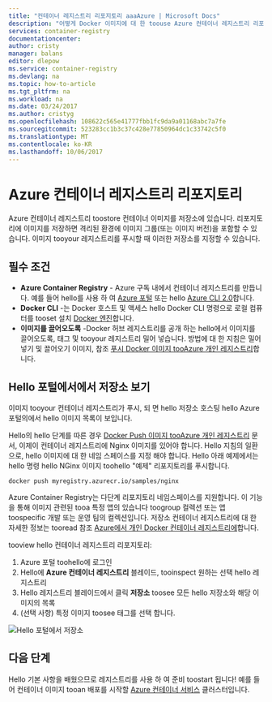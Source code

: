 ```yaml
---
title: "컨테이너 레지스트리 리포지토리 aaaAzure | Microsoft Docs"
description: "어떻게 Docker 이미지에 대 한 toouse Azure 컨테이너 레지스트리 리포지토리"
services: container-registry
documentationcenter: 
author: cristy
manager: balans
editor: dlepow
ms.service: container-registry
ms.devlang: na
ms.topic: how-to-article
ms.tgt_pltfrm: na
ms.workload: na
ms.date: 03/24/2017
ms.author: cristyg
ms.openlocfilehash: 108622c565e41777fbb1fc9da9a01168abc7a7fe
ms.sourcegitcommit: 523283cc1b3c37c428e77850964dc1c33742c5f0
ms.translationtype: MT
ms.contentlocale: ko-KR
ms.lasthandoff: 10/06/2017
---
```

# <a name="azure-container-registry-repositories"></a>Azure 컨테이너 레지스트리 리포지토리

Azure 컨테이너 레지스트리 toostore 컨테이너 이미지를 저장소에 있습니다. 리포지토리에 이미지를 저장하면 격리된 환경에 이미지 그룹(또는 이미지 버전)을 포함할 수 있습니다. 이미지 tooyour 레지스트리를 푸시할 때 이러한 저장소를 지정할 수 있습니다.


## <a name="prerequisites"></a>필수 조건
* **Azure Container Registry** - Azure 구독 내에서 컨테이너 레지스트리를 만듭니다. 예를 들어 hello를 사용 하 여 [Azure 포털](container-registry-get-started-portal.md) 또는 hello [Azure CLI 2.0](container-registry-get-started-azure-cli.md)합니다.
* **Docker CLI** -는 Docker 호스트 및 액세스 hello Docker CLI 명령으로 로컬 컴퓨터를 tooset 설치 [Docker 엔진](https://docs.docker.com/engine/installation/)합니다.
* **이미지를 끌어오도록** -Docker 허브 레지스트리를 공개 하는 hello에서 이미지를 끌어오도록, 태그 및 tooyour 레지스트리 밀어 넣습니다. 방법에 대 한 지침은 밀어넣기 및 끌어오기 이미지, 참조 [푸시 Docker 이미지 tooAzure 개인 레지스트리](container-registry-get-started-docker-cli.md)합니다.


## <a name="viewing-repositories-in-hello-portal"></a>Hello 포털에서에서 저장소 보기

이미지 tooyour 컨테이너 레지스트리가 푸시, 되 면 hello 저장소 호스팅 hello Azure 포털의에서 hello 이미지 목록이 보입니다.

Hello의 hello 단계를 따른 경우 [Docker Push 이미지 tooAzure 개인 레지스트리](container-registry-get-started-docker-cli.md) 문서, 이제이 컨테이너 레지스트리에 Nginx 이미지를 있어야 합니다. Hello 지침의 일환으로, hello 이미지에 대 한 네임 스페이스를 지정 해야 합니다. Hello 아래 예제에서는 hello 명령 hello NGinx 이미지 toohello "예제" 리포지토리를 푸시합니다.

```
docker push myregistry.azurecr.io/samples/nginx
```
 Azure Container Registry는 다단계 리포지토리 네임스페이스를 지원합니다. 이 기능을 통해 이미지 관련된 tooa 특정 앱의 있습니다 toogroup 컬렉션 또는 앱 toospecific 개발 또는 운영 팀의 컬렉션입니다. 저장소 컨테이너 레지스트리에 대 한 자세한 정보는 tooread 참조 [Azure에서 개인 Docker 컨테이너 레지스트리에](container-registry-intro.md)합니다.

tooview hello 컨테이너 레지스트리 리포지토리:

1. Azure 포털 toohello에 로그인
2. Hello에 **Azure 컨테이너 레지스트리** 블레이드, tooinspect 원하는 선택 hello 레지스트리
3. Hello 레지스트리 블레이드에서 클릭 **저장소** toosee 모든 hello 저장소와 해당 이미지의 목록
4. (선택 사항) 특정 이미지 toosee 태그를 선택 합니다.

![Hello 포털에서 저장소](./media/container-registry-repositories/container-registry-repositories.png)


## <a name="next-steps"></a>다음 단계
Hello 기본 사항을 배웠으므로 레지스트리를 사용 하 여 준비 toostart 됩니다! 예를 들어 컨테이너 이미지 tooan 배포를 시작할 [Azure 컨테이너 서비스](https://azure.microsoft.com/documentation/services/container-service/) 클러스터입니다.
